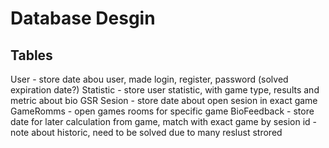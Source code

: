 # Database Desgin



## Tables

User - store date abou user, made login, register, password (solved expiration date?)
Statistic - store user statistic, with game type, results and metric about bio GSR
Sesion - store date about open sesion in exact game
GameRomms - open games rooms for specific game
BioFeedback - store date for later calculation from game, match with exact game by sesion id
            - note about historic, need to be solved due to many reslust strored
